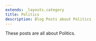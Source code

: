 ```yaml
---
extends: _layouts.category
title: Politics
description: Blog Posts about Politics
---
```


These posts are all about Politics.